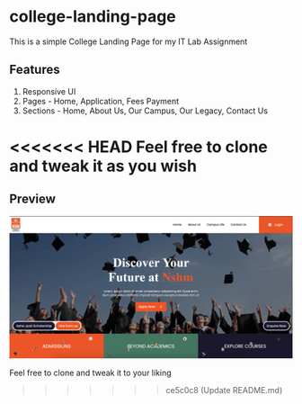 # college-landing-page

This is a simple College Landing Page for my IT Lab Assignment

## Features

1. Responsive UI
2. Pages - Home, Application, Fees Payment
3. Sections - Home, About Us, Our Campus, Our Legacy, Contact Us

<<<<<<< HEAD
Feel free to clone and tweak it as you wish
=======

## Preview

![ss_1](./assets/ss_1.png)

Feel free to clone and tweak it to your liking

> > > > > > > ce5c0c8 (Update README.md)
